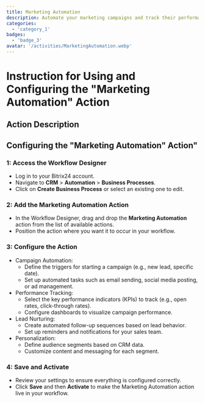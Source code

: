 ```yaml
---
title: Marketing Automation
description: Automate your marketing campaigns and track their performance.
categories: 
  - 'category_1'
badges: 
  - 'badge_3'
avatar: '/activities/MarketingAutomation.webp'
---
```

# Instruction for Using and Configuring the "Marketing Automation" Action

## Action Description

## **Configuring the "Marketing Automation" Action"**

### 1: Access the Workflow Designer
- Log in to your Bitrix24 account.
- Navigate to **CRM** > **Automation** > **Business Processes**.
- Click on **Create Business Process** or select an existing one to edit.

### 2: Add the Marketing Automation Action
- In the Workflow Designer, drag and drop the **Marketing Automation** action from the list of available actions.
- Position the action where you want it to occur in your workflow.

### 3: Configure the Action
- Campaign Automation:
  - Define the triggers for starting a campaign (e.g., new lead, specific date).
  - Set up automated tasks such as email sending, social media posting, or ad management.
- Performance Tracking:
  - Select the key performance indicators (KPIs) to track (e.g., open rates, click-through rates).
  - Configure dashboards to visualize campaign performance.
- Lead Nurturing:
  - Create automated follow-up sequences based on lead behavior.
  - Set up reminders and notifications for your sales team.
- Personalization:
  - Define audience segments based on CRM data.
  - Customize content and messaging for each segment.

### 4: Save and Activate
- Review your settings to ensure everything is configured correctly.
- Click **Save** and then **Activate** to make the Marketing Automation action live in your workflow.
